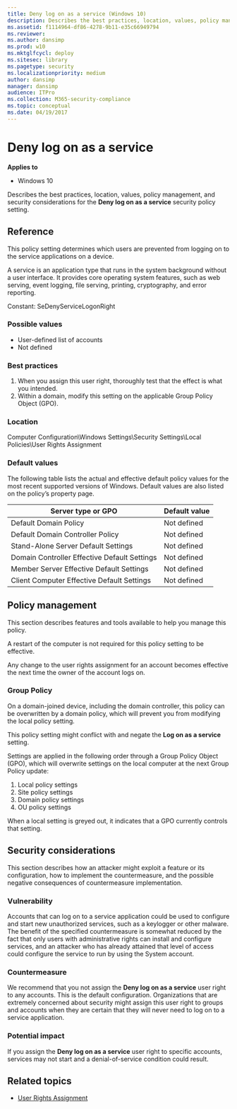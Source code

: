 ```yaml
---
title: Deny log on as a service (Windows 10)
description: Describes the best practices, location, values, policy management, and security considerations for the Deny log on as a service security policy setting.
ms.assetid: f1114964-df86-4278-9b11-e35c66949794
ms.reviewer:
ms.author: dansimp
ms.prod: w10
ms.mktglfcycl: deploy
ms.sitesec: library
ms.pagetype: security
ms.localizationpriority: medium
author: dansimp
manager: dansimp
audience: ITPro
ms.collection: M365-security-compliance
ms.topic: conceptual
ms.date: 04/19/2017
---
```


# Deny log on as a service

**Applies to**
-   Windows 10

Describes the best practices, location, values, policy management, and security considerations for the **Deny log on as a service** security policy setting.

## Reference

This policy setting determines which users are prevented from logging on to the service applications on a device.

A service is an application type that runs in the system background without a user interface. It provides core operating system features, such as web serving, event logging, file serving, printing, cryptography, and error reporting.

Constant: SeDenyServiceLogonRight

### Possible values

-   User-defined list of accounts
-   Not defined

### Best practices

1.  When you assign this user right, thoroughly test that the effect is what you intended.
2.  Within a domain, modify this setting on the applicable Group Policy Object (GPO).

### Location

Computer Configuration\\Windows Settings\\Security Settings\\Local Policies\\User Rights Assignment

### Default values

The following table lists the actual and effective default policy values for the most recent supported versions of Windows. Default values are also listed on the policy’s property page.

| Server type or GPO | Default value |
| - | - |
| Default Domain Policy | Not defined|
| Default Domain Controller Policy | Not defined|
| Stand-Alone Server Default Settings | Not defined |
| Domain Controller Effective Default Settings | Not defined |
| Member Server Effective Default Settings | Not defined |
| Client Computer Effective Default Settings | Not defined |

## Policy management

This section describes features and tools available to help you manage this policy.

A restart of the computer is not required for this policy setting to be effective.

Any change to the user rights assignment for an account becomes effective the next time the owner of the account logs on.

### Group Policy

On a domain-joined device, including the domain controller, this policy can be overwritten by a domain policy, which will prevent you from modifying the local policy setting.

This policy setting might conflict with and negate the **Log on as a service** setting.

Settings are applied in the following order through a Group Policy Object (GPO), which will overwrite settings on the local computer at the next Group Policy update:

1.  Local policy settings
2.  Site policy settings
3.  Domain policy settings
4.  OU policy settings

When a local setting is greyed out, it indicates that a GPO currently controls that setting.

## Security considerations

This section describes how an attacker might exploit a feature or its configuration, how to implement the countermeasure, and the possible negative consequences of countermeasure implementation.

### Vulnerability

Accounts that can log on to a service application could be used to configure and start new unauthorized services, such as a keylogger or other malware. The benefit of the specified countermeasure is somewhat reduced by the fact that only users with administrative rights can install and configure
services, and an attacker who has already attained that level of access could configure the service to run by using the System account.

### Countermeasure

We recommend that you not assign the **Deny log on as a service** user right to any accounts. This is the default configuration. Organizations that are extremely concerned about security might assign this user right to groups and accounts when they are certain that they will never need to log on to a service application.

### Potential impact

If you assign the **Deny log on as a service** user right to specific accounts, services may not start and a denial-of-service condition could result.

## Related topics

- [User Rights Assignment](user-rights-assignment.md)
